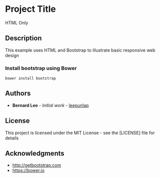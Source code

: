 # Project Title

HTML Only

## Description

This example uses HTML and Bootstrap to illustrate basic responsive web design

### Install bootstrap using Bower

```
bower install bootstrap
```

## Authors

* **Bernard Lee** - *Initial work* - [leepunlap](https://github.com/leepunlap)

## License

This project is licensed under the MIT License - see the [LICENSE] file for details

## Acknowledgments

* http://getbootstrap.com
* https://bower.io
